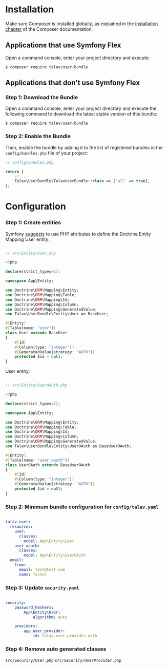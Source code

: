 Installation
============

Make sure Composer is installed globally, as explained in the
[installation chapter](https://getcomposer.org/doc/00-intro.md)
of the Composer documentation.

Applications that use Symfony Flex
----------------------------------

Open a command console, enter your project directory and execute:

```console
$ composer require talav/user-bundle
```

Applications that don't use Symfony Flex
----------------------------------------

### Step 1: Download the Bundle

Open a command console, enter your project directory and execute the
following command to download the latest stable version of this bundle:

```console
$ composer require talav/user-bundle
```

### Step 2: Enable the Bundle

Then, enable the bundle by adding it to the list of registered bundles
in the `config/bundles.php` file of your project:

```php
// config/bundles.php

return [
    // ...
    Talav\UserBundle\TalavUserBundle::class => ['all' => true],
];
```

Configuration
============

### Step 1: Create entities
Symfony [suggests](https://symfony.com/doc/current/best_practices.html#use-attributes-to-define-the-doctrine-entity-mapping) to use PHP attributes to define the Doctrine Entity Mapping
User entity:

```php

// src/Entity/User.php

<?php

declare(strict_types=1);

namespace App\Entity;

use Doctrine\ORM\Mapping\Entity;
use Doctrine\ORM\Mapping\Table;
use Doctrine\ORM\Mapping\Id;
use Doctrine\ORM\Mapping\Column;
use Doctrine\ORM\Mapping\GeneratedValue;
use Talav\UserBundle\Entity\User as BaseUser;

#[Entity]
#[Table(name: "user")]
class User extends BaseUser
{
    #[Id]
    #[Column(type: "integer")]
    #[GeneratedValue(strategy: "AUTO")]
    protected $id = null;
}
```

User entity:

```php

// src/Entity/UserOAuth.php

<?php

declare(strict_types=1);

namespace App\Entity;

use Doctrine\ORM\Mapping\Entity;
use Doctrine\ORM\Mapping\Table;
use Doctrine\ORM\Mapping\Id;
use Doctrine\ORM\Mapping\Column;
use Doctrine\ORM\Mapping\GeneratedValue;
use Talav\UserBundle\Entity\UserOAuth as BaseUserOAuth;

#[Entity]
#[Table(name: "user_oauth")]
class UserOAuth extends BaseUserOAuth
{
    #[Id]
    #[Column(type: "integer")]
    #[GeneratedValue(strategy: "AUTO")]
    protected $id = null;
}

```
### Step 2: Minimum bundle configuration for `config/talav.yaml`
```yml 

talav_user:
  resources:
    user:
      classes:
        model: App\Entity\User
    user_oauth:
      classes:
        model: App\Entity\UserOAuth
  email:
    from:
      email: test@test.com
      name: Tester
```

### Step 3: Update `security.yaml`
```yml 

security:
    password_hashers:
        App\Entity\User:
            algorithm: auto

    providers:
        app_user_provider:
            id: talav.user.provider.oath
```

### Step 4: Remove auto generated classes
`src/Securiry/User.php`
`src/Securiry/UserProvider.php`